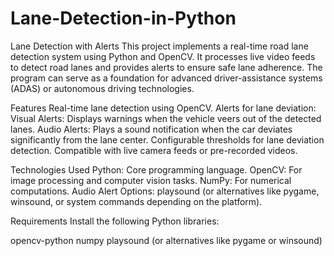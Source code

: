 # Lane-Detection-in-Python

Lane Detection with Alerts
This project implements a real-time road lane detection system using Python and OpenCV. It processes live video feeds to detect road lanes and provides alerts to ensure safe lane adherence. The program can serve as a foundation for advanced driver-assistance systems (ADAS) or autonomous driving technologies.

Features
Real-time lane detection using OpenCV.
Alerts for lane deviation:
Visual Alerts: Displays warnings when the vehicle veers out of the detected lanes.
Audio Alerts: Plays a sound notification when the car deviates significantly from the lane center.
Configurable thresholds for lane deviation detection.
Compatible with live camera feeds or pre-recorded videos.

Technologies Used
Python: Core programming language.
OpenCV: For image processing and computer vision tasks.
NumPy: For numerical computations.
Audio Alert Options:
playsound (or alternatives like pygame, winsound, or system commands depending on the platform).

Requirements
Install the following Python libraries:

opencv-python
numpy
playsound (or alternatives like pygame or winsound)
